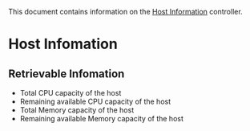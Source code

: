 This document contains information on the [Host Information](https://github.com/vKubeViewer/vkubeviewer/blob/main/controllers/hostinfo_controller.go) controller.


# Host Infomation 

## Retrievable Infomation 

- Total CPU capacity of the host
- Remaining available CPU capacity of the host
- Total Memory capacity of the host 
- Remaining available Memory capacity of the host
